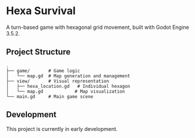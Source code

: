 # Hexa Survival

A turn-based game with hexagonal grid movement, built with Godot Engine 3.5.2.

## Project Structure

```
.
├── game/       # Game logic
│   └── map.gd  # Map generation and management
├── view/       # Visual representation
│   ├── hexa_location.gd   # Individual hexagon
│   └── map.gd            # Map visualization
└── main.gd     # Main game scene
```

## Development

This project is currently in early development.

